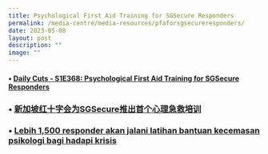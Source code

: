 ```yaml
---
title: Psychological First Aid Training for SGSecure Responders
permalink: /media-centre/media-resources/pfaforsgsecureresponders/
date: 2023-05-08
layout: post
description: ""
image: ""
---
```

#### • [Daily Cuts - S1E368: Psychological First Aid Training for SGSecure Responders](https://www.channelnewsasia.com/listen/daily-cuts/psychological-first-aid-training-sgsecure-responders-3471631)

### • [新加坡红十字会为SGSecure推出首个心理急救培训](https://www.zaobao.com.sg/news/singapore/story20230507-1391586)


### • [ Lebih 1,500 responder akan jalani latihan bantuan kecemasan psikologi bagi hadapi krisis](https://berita.mediacorp.sg/singapura/lebih-1500-responder-akan-jalani-latihan-bantuan-kecemasan-psikologi-bagi-hadapi-krisis-754081)